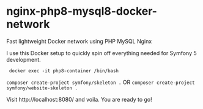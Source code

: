 # nginx-php8-mysql8-docker-network
Fast lightweight Docker network using PHP MySQL Nginx

I use this Docker setup to quickly spin off everything needed for Symfony 5 development.

` docker exec -it php8-container /bin/bash`

`composer create-project symfony/skeleton .` OR
`composer create-project symfony/website-skeleton .`

Visit http://localhost:8080/ and voila. You are ready to go!
